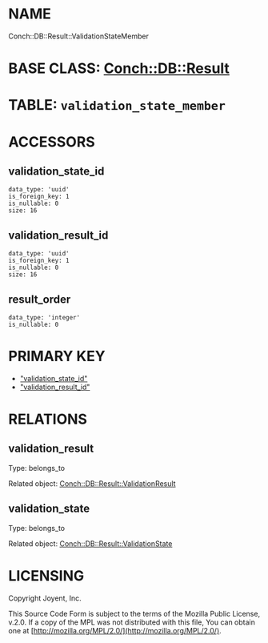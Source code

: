 # NAME

Conch::DB::Result::ValidationStateMember

# BASE CLASS: [Conch::DB::Result](../modules/Conch%3A%3ADB%3A%3AResult)

# TABLE: `validation_state_member`

# ACCESSORS

## validation\_state\_id

```
data_type: 'uuid'
is_foreign_key: 1
is_nullable: 0
size: 16
```

## validation\_result\_id

```
data_type: 'uuid'
is_foreign_key: 1
is_nullable: 0
size: 16
```

## result\_order

```
data_type: 'integer'
is_nullable: 0
```

# PRIMARY KEY

- ["validation\_state\_id"](#validation_state_id)
- ["validation\_result\_id"](#validation_result_id)

# RELATIONS

## validation\_result

Type: belongs\_to

Related object: [Conch::DB::Result::ValidationResult](../modules/Conch%3A%3ADB%3A%3AResult%3A%3AValidationResult)

## validation\_state

Type: belongs\_to

Related object: [Conch::DB::Result::ValidationState](../modules/Conch%3A%3ADB%3A%3AResult%3A%3AValidationState)

# LICENSING

Copyright Joyent, Inc.

This Source Code Form is subject to the terms of the Mozilla Public License,
v.2.0. If a copy of the MPL was not distributed with this file, You can obtain
one at [http://mozilla.org/MPL/2.0/](http://mozilla.org/MPL/2.0/).
